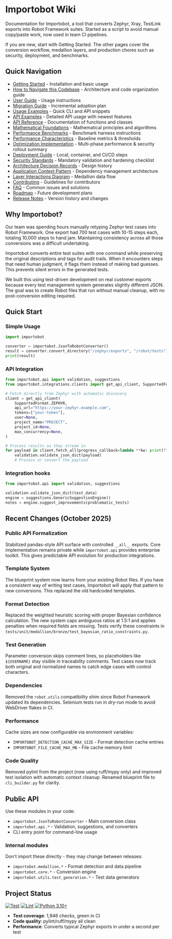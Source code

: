 # Importobot Wiki

Documentation for Importobot, a tool that converts Zephyr, Xray, TestLink exports into Robot Framework suites. Started as a script to avoid manual copy/paste work, now used in team CI pipelines.

If you are new, start with Getting Started. The other pages cover the conversion workflow, medallion layers, and production chores such as security, deployment, and benchmarks.

## Quick Navigation

- [Getting Started](Getting-Started) - Installation and basic usage
- [How to Navigate this Codebase](How-to-Navigate-this-Codebase) - Architecture and code organization guide
- [User Guide](User-Guide) - Usage instructions
- [Migration Guide](Migration-Guide) - Incremental adoption plan
- [Usage Examples](Usage-Examples) - Quick CLI and API snippets
- [API Examples](API-Examples) - Detailed API usage with newest features
- [API Reference](API-Reference) - Documentation of functions and classes
- [Mathematical Foundations](Mathematical-Foundations) - Mathematical principles and algorithms
- [Performance Benchmarks](Performance-Benchmarks) - Benchmark harness instructions
- [Performance Characteristics](Performance-Characteristics) - Baseline metrics & thresholds
- [Optimization Implementation](Optimization-Implementation) - Multi-phase performance & security rollout summary
- [Deployment Guide](Deployment-Guide) - Local, container, and CI/CD steps
- [Security Standards](Security-Standards) - Mandatory validation and hardening checklist
- [Architecture Decision Records](architecture/ADR-0001-medallion-architecture) - Design history
- [Application Context Pattern](architecture/ADR-0004-application-context-pattern) - Dependency management architecture
- [Layer Interactions Diagram](architecture/Layer-Interactions) - Medallion data flow
- [Contributing](Contributing) - Guidelines for contributors
- [FAQ](FAQ) - Common issues and solutions
- [Roadmap](Roadmap) - Future development plans
- [Release Notes](Release-Notes) - Version history and changes

## Why Importobot?

Our team was spending hours manually retyping Zephyr test cases into Robot Framework. One export had 700 test cases with 10-15 steps each, totaling 10,000 steps to hand jam. Maintaining consistency across all those conversions was a difficult undertaking.

Importobot converts entire test suites with one command while preserving the original descriptions and tags for audit trails. When it encounters steps that need human judgment, it flags them instead of making bad guesses. This prevents silent errors in the generated tests.

We built this using test-driven development on real customer exports because every test management system generates slightly different JSON. The goal was to create Robot files that run without manual cleanup, with no post-conversion editing required.

## Quick Start

### Simple Usage
```python
import importobot

converter = importobot.JsonToRobotConverter()
result = converter.convert_directory("/zephyr/exports", "/robot/tests")
print(result)
```

### API Integration
```python
from importobot.api import validation, suggestions
from importobot.integrations.clients import get_api_client, SupportedFormat

# Fetch directly from Zephyr with automatic discovery
client = get_api_client(
    SupportedFormat.ZEPHYR,
    api_url="https://your-zephyr.example.com",
    tokens=["your-token"],
    user=None,
    project_name="PROJECT",
    project_id=None,
    max_concurrency=None,
)

# Process results as they stream in
for payload in client.fetch_all(progress_callback=lambda **kw: print(f"Fetched {kw.get('items', 0)} items")):
    validation.validate_json_dict(payload)
    # Process or convert the payload
```

### Integration hooks
```python
from importobot.api import validation, suggestions

validation.validate_json_dict(test_data)
engine = suggestions.GenericSuggestionEngine()
notes = engine.suggest_improvements(problematic_tests)
```

## Recent Changes (October 2025)

### Public API Formalization
Stabilized pandas-style API surface with controlled `__all__` exports. Core implementation remains private while `importobot.api` provides enterprise toolkit. This gives predictable API evolution for production integrations.

### Template System
The blueprint system now learns from your existing Robot files. If you have a consistent way of writing test cases, Importobot will apply that pattern to new conversions. This replaced the old hardcoded templates.

### Format Detection
Replaced the weighted heuristic scoring with proper Bayesian confidence calculation. The new system caps ambiguous ratios at 1.5:1 and applies penalties when required fields are missing. Tests verify these constraints in `tests/unit/medallion/bronze/test_bayesian_ratio_constraints.py`.

### Test Generation
Parameter conversion skips comment lines, so placeholders like `${USERNAME}` stay visible in traceability comments. Test cases now track both original and normalized names to catch edge cases with control characters.

### Dependencies
Removed the `robot.utils` compatibility shim since Robot Framework updated its dependencies. Selenium tests run in dry-run mode to avoid WebDriver flakes in CI.

### Performance
Cache sizes are now configurable via environment variables:
- `IMPORTOBOT_DETECTION_CACHE_MAX_SIZE` - Format detection cache entries
- `IMPORTOBOT_FILE_CACHE_MAX_MB` - File cache memory limit

### Code Quality
Removed pylint from the project (now using ruff/mypy only) and improved test isolation with automatic context cleanup. Renamed blueprint file to `cli_builder.py` for clarity.

## Public API

Use these modules in your code:

- `importobot.JsonToRobotConverter` - Main conversion class
- `importobot.api.*` - Validation, suggestions, and converters
- CLI entry point for command-line usage

### Internal modules
Don't import these directly - they may change between releases:

- `importobot.medallion.*` - Format detection and data pipeline
- `importobot.core.*` - Conversion engine
- `importobot.utils.test_generation.*` - Test data generators

## Project Status

[![Test](https://github.com/athola/importobot/actions/workflows/test.yml/badge.svg)](https://github.com/athola/importobot/actions/workflows/test.yml)
[![Lint](https://github.com/athola/importobot/actions/workflows/lint.yml/badge.svg)](https://github.com/athola/importobot/actions/workflows/lint.yml)
[![Python 3.10+](https://img.shields.io/badge/python-3.10+-blue.svg)](https://www.python.org/downloads/)

- **Test coverage**: 1,946 checks, green in CI
- **Code quality**: pylint/ruff/mypy all clean
- **Performance**: Converts typical Zephyr exports in under a second per test

